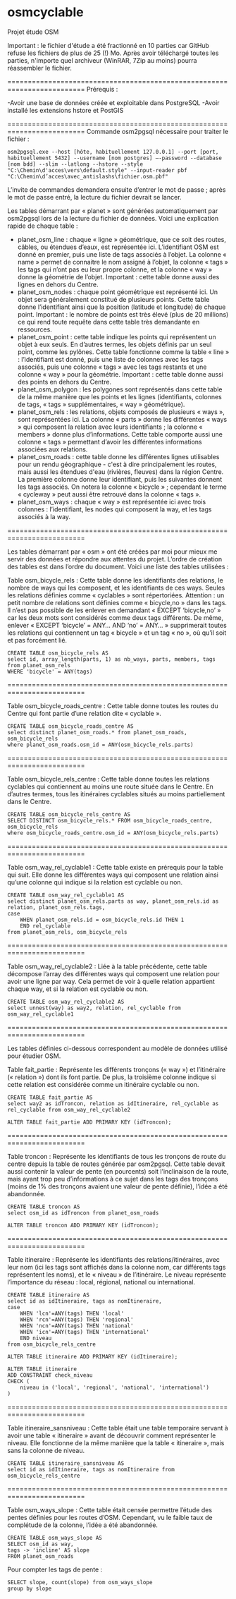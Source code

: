 # osmcyclable
Projet étude OSM

Important : le fichier d'étude a été fractionné en 10 parties car GitHub refuse les fichiers de plus de 25 (!) Mo. Après avoir téléchargé toutes les parties, n'importe quel archiveur (WinRAR, 7Zip au moins) pourra réassembler le fichier. 

=========================================================================
Prérequis :

-Avoir une base de données créée et exploitable dans PostgreSQL
-Avoir installé les extensions hstore et PostGIS

=========================================================================
Commande osm2pgsql nécessaire pour traiter le fichier :

```
osm2pgsql.exe --host [hôte, habituellement 127.0.0.1] --port [port, habituellement 5432] --username [nom postgres] –-password --database [nom bdd] --slim --latlong --hstore --style "C:\Chemin\d'acces\vers\default.style" --input-reader pbf "C:\Chemin\d’acces\avec_antislashs\fichier.osm.pbf"
```

L’invite de commandes demandera ensuite d’entrer le mot de passe ; après le mot de passe entré, la lecture du fichier devrait se lancer.

Les tables démarrant par « planet » sont générées automatiquement par osm2pgsql lors de la lecture du fichier de données. Voici une explication rapide de chaque table :
-	planet_osm_line : chaque « ligne » géométrique, que ce soit des routes, câbles, ou étendues d’eaux, est représentée ici. L’identifiant OSM est donné en premier, puis une liste de tags associés à l’objet. La colonne « name » permet de connaitre le nom assigné à l’objet, la colonne « tags » les tags qui n’ont pas eu leur propre colonne, et la colonne « way » donne la géométrie de l’objet. Important : cette table donne aussi des lignes en dehors du Centre.
-	planet_osm_nodes : chaque point géométrique est représenté ici. Un objet sera généralement constitué de plusieurs points. Cette table donne l’identifiant ainsi que la position (latitude et longitude) de chaque point. Important : le nombre de points est très élevé (plus de 20 millions) ce qui rend toute requête dans cette table très demandante en ressources.
-	planet_osm_point : cette table indique les points qui représentent un objet à eux seuls. En d’autres termes, les objets définis par un seul point, comme les pylônes. Cette table fonctionne comme la table « line » : l’identifiant est donné, puis une liste de colonnes avec les tags associés, puis une colonne « tags » avec les tags restants et une colonne « way » pour la géométrie. Important : cette table donne aussi des points en dehors du Centre.
-	planet_osm_polygon : les polygones sont représentés dans cette table de la même manière que les points et les lignes (identifiants, colonnes de tags, « tags » supplémentaires, « way » géométrique).
-	planet_osm_rels : les relations, objets composés de plusieurs « ways », sont représentées ici. La colonne « parts » donne les différentes « ways » qui composent la relation avec leurs identifiants ; la colonne « members » donne plus d’informations. Cette table comporte aussi une colonne « tags » permettant d’avoir les différentes informations associées aux relations.
-	planet_osm_roads : cette table donne les différentes lignes utilisables pour un rendu géographique - c'est à dire principalement les routes, mais aussi les étendues d'eau (rivières, fleuves) dans la région Centre. La première colonne donne leur identifiant, puis les suivantes donnent les tags associés. On notera la colonne « bicycle » ; cependant le terme « cycleway » peut aussi être retrouvé dans la colonne « tags ».
-	planet_osm_ways : chaque « way » est représentée ici avec trois colonnes : l’identifiant, les nodes qui composent la way, et les tags associés à la way.

=========================================================================

Les tables démarrant par « osm » ont été créées par moi pour mieux me servir des données et répondre aux attentes du projet. L’ordre de création des tables est dans l’ordre du document.
Voici une liste des tables utilisées :

Table osm_bicycle_rels :
Cette table donne les identifiants des relations, le nombre de ways qui les composent, et les identifiants de ces ways. Seules les relations définies comme « cyclables » sont répertoriées.
Attention : un petit nombre de relations sont définies comme « bicycle,no » dans les tags. Il n’est pas possible de les enlever en demandant « EXCEPT ‘bicycle,no’ » car les deux mots sont considérés comme deux tags différents. De même, enlever « EXCEPT ‘bicycle’ = ANY… AND ‘no’ = ANY… » supprimerait toutes les relations qui contiennent un tag « bicycle » et un tag « no », où qu’il soit et pas forcément lié.

```
CREATE TABLE osm_bicycle_rels AS
select id, array_length(parts, 1) as nb_ways, parts, members, tags from planet_osm_rels
WHERE 'bicycle' = ANY(tags)
```

=========================================================================

Table osm_bicycle_roads_centre : 
Cette table donne toutes les routes du Centre qui font partie d’une relation dite « cyclable ». 

```
CREATE TABLE osm_bicycle_roads_centre AS
select distinct planet_osm_roads.* from planet_osm_roads, osm_bicycle_rels
where planet_osm_roads.osm_id = ANY(osm_bicycle_rels.parts)
```

=========================================================================

Table osm_bicycle_rels_centre :
Cette table donne toutes les relations cyclables qui contiennent au moins une route située dans le Centre. En d’autres termes, tous les itinéraires cyclables situés au moins partiellement dans le Centre.

```
CREATE TABLE osm_bicycle_rels_centre AS
SELECT DISTINCT osm_bicycle_rels.* FROM osm_bicycle_roads_centre, osm_bicycle_rels
where osm_bicycle_roads_centre.osm_id = ANY(osm_bicycle_rels.parts)
```

=========================================================================

Table osm_way_rel_cyclable1 :
Cette table existe en prérequis pour la table qui suit. Elle donne les différentes ways qui composent une relation ainsi qu’une colonne qui indique si la relation est cyclable ou non.

```
CREATE TABLE osm_way_rel_cyclable1 AS
select distinct planet_osm_rels.parts as way, planet_osm_rels.id as relation, planet_osm_rels.tags, 
case
	WHEN planet_osm_rels.id = osm_bicycle_rels.id THEN 1
	END rel_cyclable
from planet_osm_rels, osm_bicycle_rels
```

=========================================================================

Table osm_way_rel_cyclable2 :
Liée à la table précédente, cette table décompose l’array des différentes ways qui composent une relation pour avoir une ligne par way. Cela permet de voir à quelle relation appartient chaque way, et si la relation est cyclable ou non.

```
CREATE TABLE osm_way_rel_cyclable2 AS
select unnest(way) as way2, relation, rel_cyclable from osm_way_rel_cyclable1 
```

=========================================================================

Les tables définies ci-dessous correspondent au modèle de données utilisé pour étudier OSM.

Table fait_partie :
Représente les différents tronçons (« way ») et l’itinéraire (« relation ») dont ils font partie. De plus, la troisième colonne indique si cette relation est considérée comme un itinéraire cyclable ou non.

```
CREATE TABLE fait_partie AS
select way2 as idTroncon, relation as idItineraire, rel_cyclable as rel_cyclable from osm_way_rel_cyclable2

ALTER TABLE fait_partie ADD PRIMARY KEY (idTroncon);
```

=========================================================================

Table troncon : 
Représente les identifiants de tous les tronçons de route du centre depuis la table de routes générée par osm2pgsql. Cette table devait aussi contenir la valeur de pente (en pourcents) soit l’inclinaison de la route, mais ayant trop peu d’informations à ce sujet dans les tags des tronçons (moins de 1% des tronçons avaient une valeur de pente définie), l’idée a été abandonnée.

```
CREATE TABLE troncon AS
select osm_id as idTroncon from planet_osm_roads

ALTER TABLE troncon ADD PRIMARY KEY (idTroncon);
```

=========================================================================

Table itineraire : 
Représente les identifiants des relations/itinéraires, avec leur nom (ici les tags sont affichés dans la colonne nom, car différents tags représentent les noms), et le « niveau » de l’itinéraire. Le niveau représente l’importance du réseau : local, régional, national ou international.

```
CREATE TABLE itineraire AS
select id as idItineraire, tags as nomItineraire, 
case
	WHEN 'lcn'=ANY(tags) THEN 'local'
	WHEN 'rcn'=ANY(tags) THEN 'regional'
	WHEN 'ncn'=ANY(tags) THEN 'national'
	WHEN 'icn'=ANY(tags) THEN 'international'
	END niveau
from osm_bicycle_rels_centre

ALTER TABLE itineraire ADD PRIMARY KEY (idItineraire);

ALTER TABLE itineraire
ADD CONSTRAINT check_niveau
CHECK (
	niveau in ('local', 'regional', 'national', 'international')
)
```

=========================================================================

Table itineraire_sansniveau :
Cette table était une table temporaire servant à avoir une table « itineraire » avant de découvrir comment représenter le niveau. Elle fonctionne de la même manière que la table « itineraire », mais sans la colonne de niveau.

```
CREATE TABLE itineraire_sansniveau AS
select id as idItineraire, tags as nomItineraire from osm_bicycle_rels_centre
```

=========================================================================

Table osm_ways_slope : 
Cette table était censée permettre l’étude des pentes définies pour les routes d’OSM. Cependant, vu le faible taux de complétude de la colonne, l’idée a été abandonnée.

```
CREATE TABLE osm_ways_slope AS
SELECT osm_id as way,
tags -> 'incline' AS slope
FROM planet_osm_roads
```

Pour compter les tags de pente :

```
SELECT slope, count(slope) from osm_ways_slope
group by slope
```
